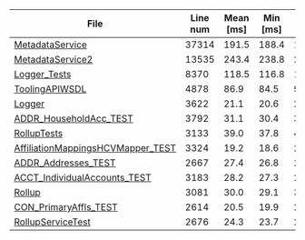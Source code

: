 | File | Line num | Mean [ms] | Min [ms] | Max [ms] |
|------|----------|-----------|----------|----------|
| [MetadataService](https://github.com/xixiaofinland/large_apex_files/blob/main/files/MetadataService.cls) | 37314 | 191.5 | 188.4 | 197.5 |
| [MetadataService2](https://github.com/xixiaofinland/large_apex_files/blob/main/files/MetadataService2.cls) | 13535 | 243.4 | 238.8 | 279.8 |
| [Logger_Tests](https://github.com/xixiaofinland/large_apex_files/blob/main/files/Logger_Tests.cls) | 8370 | 118.5 | 116.8 | 123.2 |
| [ToolingAPIWSDL](https://github.com/xixiaofinland/large_apex_files/blob/main/files/ToolingAPIWSDL.cls) | 4878 | 86.9 | 84.5 | 96.9 |
| [Logger](https://github.com/xixiaofinland/large_apex_files/blob/main/files/Logger.cls) | 3622 | 21.1 | 20.6 | 22.8 |
| [ADDR_HouseholdAcc_TEST](https://github.com/xixiaofinland/large_apex_files/blob/main/files/ADDR_HouseholdAcc_TEST.cls) | 3792 | 31.1 | 30.4 | 32.3 |
| [RollupTests](https://github.com/xixiaofinland/large_apex_files/blob/main/files/RollupTests.cls) | 3133 | 39.0 | 37.8 | 42.4 |
| [AffiliationMappingsHCVMapper_TEST](https://github.com/xixiaofinland/large_apex_files/blob/main/files/AffiliationMappingsHCVMapper_TEST.cls) | 3324 | 19.2 | 18.6 | 26.2 |
| [ADDR_Addresses_TEST](https://github.com/xixiaofinland/large_apex_files/blob/main/files/ADDR_Addresses_TEST.cls) | 2667 | 27.4 | 26.8 | 29.1 |
| [ACCT_IndividualAccounts_TEST](https://github.com/xixiaofinland/large_apex_files/blob/main/files/ACCT_IndividualAccounts_TEST.cls) | 3183 | 28.2 | 27.3 | 29.3 |
| [Rollup](https://github.com/xixiaofinland/large_apex_files/blob/main/files/Rollup.cls) | 3081 | 30.0 | 29.1 | 31.4 |
| [CON_PrimaryAffls_TEST](https://github.com/xixiaofinland/large_apex_files/blob/main/files/CON_PrimaryAffls_TEST.cls) | 2614 | 20.5 | 19.9 | 23.9 |
| [RollupServiceTest](https://github.com/xixiaofinland/large_apex_files/blob/main/files/RollupServiceTest.cls) | 2676 | 24.3 | 23.7 | 26.7 |
